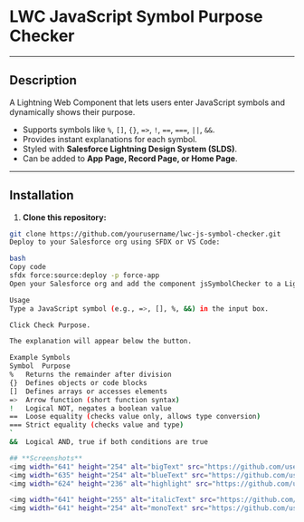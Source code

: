 # **LWC JavaScript Symbol Purpose Checker**

---

## **Description**
A Lightning Web Component that lets users enter JavaScript symbols and dynamically shows their purpose.

- Supports symbols like `%`, `[]`, `{}`, `=>`, `!`, `==`, `===`, `||`, `&&`.
- Provides instant explanations for each symbol.
- Styled with **Salesforce Lightning Design System (SLDS)**.
- Can be added to **App Page, Record Page, or Home Page**.

---

## **Installation**
1. **Clone this repository:**
```bash
git clone https://github.com/yourusername/lwc-js-symbol-checker.git
Deploy to your Salesforce org using SFDX or VS Code:

bash
Copy code
sfdx force:source:deploy -p force-app
Open your Salesforce org and add the component jsSymbolChecker to a Lightning page via App Builder.

Usage
Type a JavaScript symbol (e.g., =>, [], %, &&) in the input box.

Click Check Purpose.

The explanation will appear below the button.

Example Symbols
Symbol	Purpose
%	Returns the remainder after division
{}	Defines objects or code blocks
[]	Defines arrays or accesses elements
=>	Arrow function (short function syntax)
!	Logical NOT, negates a boolean value
==	Loose equality (checks value only, allows type conversion)
===	Strict equality (checks value and type)
`	
&&	Logical AND, true if both conditions are true

## **Screenshots**
<img width="641" height="254" alt="bigText" src="https://github.com/user-attachments/assets/fdc24ef5-18bc-4cce-8984-8dcaef96203e" />
<img width="635" height="254" alt="blueText" src="https://github.com/user-attachments/assets/71dcddba-ee7f-41dd-ba15-fad7be213160" />
<img width="624" height="236" alt="highlight" src="https://github.com/user-attachments/assets/16e9cda2-d5d8-4b21-97cf-022f492d8fb5" />

<img width="641" height="255" alt="italicText" src="https://github.com/user-attachments/assets/a4cff9fe-1844-4f57-a5da-d65be7619590" />
<img width="641" height="254" alt="monoText" src="https://github.com/user-attachments/assets/b6ff9c7e-fb0c-4352-b895-96356b9d75fc" />


